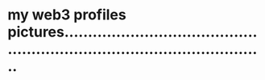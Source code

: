 # my web3 profiles pictures................................................................................................
